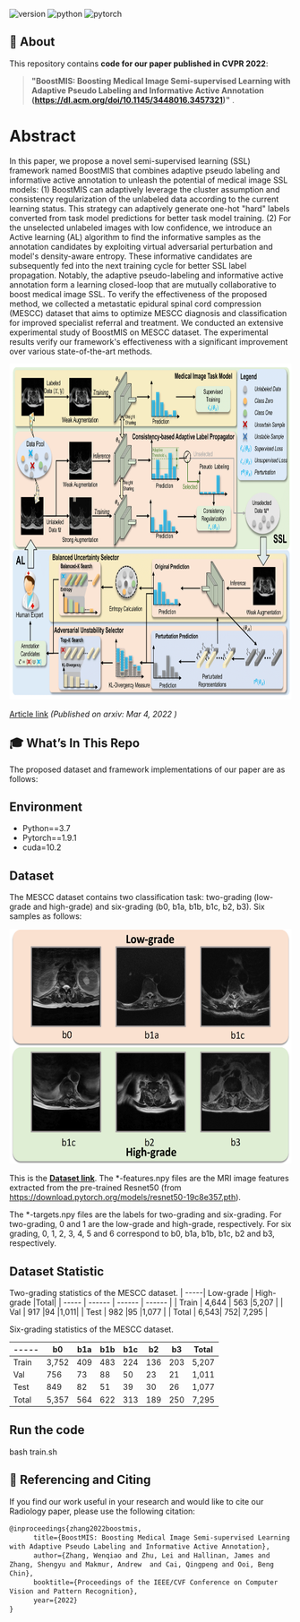 ![version](https://img.shields.io/badge/version-v1.0-green)
![python](https://img.shields.io/badge/python-3.7.3-blue)
![pytorch](https://img.shields.io/badge/pytorch-1.9.1-brightgreen)

## 📄 About

This repository contains **code for our paper published in CVPR 2022**:

> **"BoostMIS: Boosting Medical Image Semi-supervised Learning with Adaptive Pseudo Labeling and Informative Active Annotation (https://dl.acm.org/doi/10.1145/3448016.3457321)"**
.

# Abstract
In this paper, we propose a novel semi-supervised learning (SSL) framework named BoostMIS that combines adaptive pseudo labeling and informative active annotation to unleash the potential of medical image SSL models:
(1) BoostMIS can adaptively leverage the cluster assumption and consistency regularization of the unlabeled data according to the current learning status.  This strategy can adaptively generate one-hot "hard" labels converted from task model predictions for better task model training. (2) For the unselected unlabeled images with low confidence,  we introduce an Active learning (AL) algorithm to find the informative samples as the annotation candidates by exploiting virtual adversarial perturbation and model's density-aware entropy.
These informative candidates are subsequently fed into the next training cycle for better SSL label propagation.  Notably, the adaptive pseudo-labeling and informative active annotation form a learning closed-loop that are mutually collaborative to boost medical image SSL.  To verify the effectiveness of the proposed method, we collected a metastatic epidural spinal cord compression (MESCC) dataset that aims to optimize MESCC diagnosis and classification for improved specialist referral and treatment. We conducted an extensive experimental study of BoostMIS on MESCC  dataset. The experimental results verify our framework's effectiveness  with a significant improvement over various state-of-the-art methods.

<div align=center><img height="600" src="imgs/framework.png"></div>

[Article link](https://arxiv.org/abs/2203.02533) _(Published on arxiv: Mar 4, 2022 )_

## 🎓 What’s In This Repo

The proposed dataset and framework implementations of our paper are as follows:

## Environment

- Python==3.7
- Pytorch==1.9.1
- cuda=10.2


## Dataset 
The MESCC dataset contains two classification task: two-grading (low-grade and high-grade) and six-grading (b0, b1a, b1b, b1c, b2, b3). Six samples as follows:

<div align=center><img height="420" src="imgs/MESCC Samples.png"></div>


This is the [**Dataset link**](https://www.dropbox.com/s/56xjee1symuu2vv/MESCC%20dataset.zip?dl=0). The *-features.npy files are the MRI image features extracted from the pre-trained Resnet50 (from https://download.pytorch.org/models/resnet50-19c8e357.pth).  

The *-targets.npy files are the labels for two-grading and six-grading. For two-grading, 0 and 1 are the low-grade and high-grade, respectively. For six grading, 0, 1, 2, 3, 4, 5 and 6 correspond to b0, b1a, b1b, b1c, b2 and b3, respectively.



## Dataset Statistic

Two-grading statistics of the MESCC dataset.
|  -----| Low-grade | High-grade |Total|
| ----- | ------ | ------ | ------ |
| Train | 4,644 | 563 |5,207 |
| Val | 917 |94 |1,011|
| Test | 982 |95 |1,077 |
| Total | 6,543| 752| 7,295 |

Six-grading statistics of the MESCC dataset.

|  -----| b0 | b1a | b1b| b1c| b2| b3| Total|
| ----- | ------ | ------ | ------ |------ |------ |------ |------ |
| Train | 3,752 |409 |483 |224 |136 |203 |5,207|
| Val | 756 |73 |88 |50 |23 |21 |1,011|
| Test | 849 |82 |51 |39 |30| 26| 1,077|
| Total | 5,357 |564 |622 |313|189 |250 |7,295|



## Run the code
bash train.sh

## 🤝 Referencing and Citing 

If you find our work useful in your research and would like to cite our Radiology paper, please use the following citation:

```
@inproceedings{zhang2022boostmis,
      title={BoostMIS: Boosting Medical Image Semi-supervised Learning with Adaptive Pseudo Labeling and Informative Active Annotation}, 
      author={Zhang, Wenqiao and Zhu, Lei and Hallinan, James and Zhang, Shengyu and Makmur, Andrew  and Cai, Qingpeng and Ooi, Beng Chin},
      booktitle={Proceedings of the IEEE/CVF Conference on Computer Vision and Pattern Recognition},
      year={2022}
}
```
